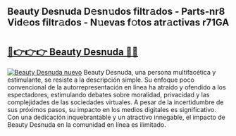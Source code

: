 ## Beauty Desnuda D𝚎sn𝚞dos filtr𝚊dos - Parts-nr8 Vid𝚎os filtr𝚊dos - N𝚞evas f𝚘tos atr𝚊ctivas r71GA

# <h2><a href="http://mb3akjm.tromn.icu/?c=Beauty+Desnuda">🔗👉👉👉 Beauty Desnuda 🔗🔗</a></h2>

[![Beauty Desnuda nuevo](https://i.imgur.com/pEAQMta.gif)](http://mb3akjm.tromn.icu/?c=Beauty+Desnuda)
Beauty Desnuda, una persona multifacética y estimulante, se resiste a la descripción simple. Su enfoque poco convencional de la autorrepresentación en línea ha atraído y ofendido a los espectadores, estimulando debates sobre moralidad, privacidad y las complejidades de las sociedades virtuales. A pesar de la incertidumbre de sus próximos pasos, su impacto en los medios digitales es significativo. Con una dedicación inquebrantable y un atractivo innegable, el impacto de Beauty Desnuda en la comunidad en línea es ilimitado.
